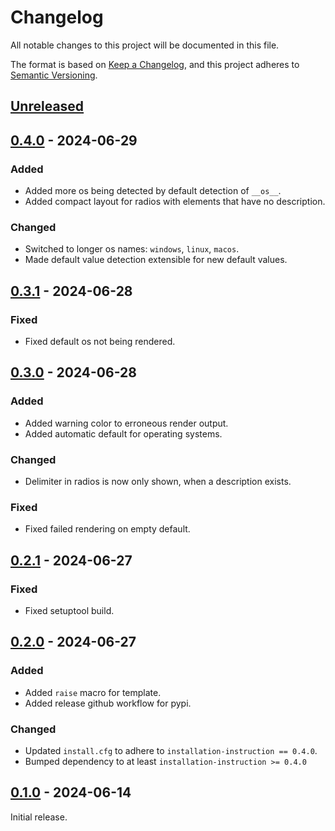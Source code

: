# Changelog

All notable changes to this project will be documented in this file.

The format is based on [Keep a Changelog](https://keepachangelog.com/en/1.1.0/),
and this project adheres to [Semantic Versioning](https://semver.org/spec/v2.0.0.html).

## [Unreleased]


## [0.4.0] - 2024-06-29

### Added

* Added more os being detected by default detection of `__os__`.
* Added compact layout for radios with elements that have no description.


### Changed

* Switched to longer os names: `windows`, `linux`, `macos`.
* Made default value detection extensible for new default values.


## [0.3.1] - 2024-06-28

### Fixed

* Fixed default os not being rendered.


## [0.3.0] - 2024-06-28

### Added

* Added warning color to erroneous render output.
* Added automatic default for operating systems.


### Changed

* Delimiter in radios is now only shown, when a description exists.


### Fixed

* Fixed failed rendering on empty default.


## [0.2.1] - 2024-06-27

### Fixed

* Fixed setuptool build.


## [0.2.0] - 2024-06-27

### Added

* Added `raise` macro for template.
* Added release github workflow for pypi.


### Changed

* Updated `install.cfg` to adhere to `installation-instruction == 0.4.0`.
* Bumped dependency to at least `installation-instruction >= 0.4.0`


## [0.1.0] - 2024-06-14

Initial release.


[unreleased]: https://github.com/instructions-d-installation/web-installation-instruction/compare/v0.4.0...HEAD
[0.4.0]: https://github.com/instructions-d-installation/web-installation-instruction/compare/v0.3.1...v0.4.0
[0.3.1]: https://github.com/instructions-d-installation/web-installation-instruction/compare/v0.3.0...v0.3.1
[0.3.0]: https://github.com/instructions-d-installation/web-installation-instruction/compare/v0.2.1...v0.3.0
[0.2.1]: https://github.com/instructions-d-installation/web-installation-instruction/compare/v0.2.0...v0.2.1
[0.2.0]: https://github.com/instructions-d-installation/web-installation-instruction/compare/v0.1.0...v0.2.0
[0.1.0]: https://github.com/instructions-d-installation/web-installation-instruction/releases/tag/v0.1.0